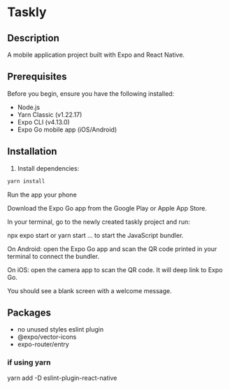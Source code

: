 # Taskly

## Description

A mobile application project built with Expo and React Native.

## Prerequisites

Before you begin, ensure you have the following installed:

- Node.js
- Yarn Classic (v1.22.17)
- Expo CLI (v4.13.0)
- Expo Go mobile app (iOS/Android)

## Installation

1. Install dependencies:

```bash
yarn install
```

Run the app your phone

Download the Expo Go app from the Google Play or Apple App Store.

In your terminal, go to the newly created taskly project and run:

npx expo start
or
yarn start
... to start the JavaScript bundler.

On Android: open the Expo Go app and scan the QR code printed in your terminal to connect the bundler.

On iOS: open the camera app to scan the QR code. It will deep link to Expo Go.

You should see a blank screen with a welcome message.

## Packages

- no unused styles eslint plugin
- @expo/vector-icons
- expo-router/entry

### if using yarn

yarn add -D eslint-plugin-react-native
